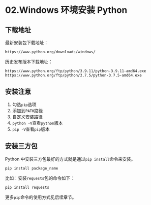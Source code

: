 # 02.Windows 环境安装 Python

## 下载地址

最新安装包下载地址：

```shell
https://www.python.org/downloads/windows/

```

历史发布版本下载地址：

```shell
https://www.python.org/ftp/python/3.9.11/python-3.9.11-amd64.exe
https://www.python.org/ftp/python/3.7.5/python-3.7.5-amd64.exe
```

## 安装注意

1. 勾选`pip`选项
1. 添加到`PATH`路径
1. 自定义安装路径
1. `python -V`查看`python`版本
1. `pip -V`查看`pip`版本

## 安装三方包

Python 中安装三方包最好的方式就是通过`pip install`命令来安装。

```
pip install package_name
```

比如：安装`requests`包的命令如下：

```shell
pip install requests
```

更多`pip`命令的使用方式见后续章节。

